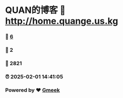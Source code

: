 # QUAN的博客 :link: http://home.quange.us.kg 
### :page_facing_up: [6](http://home.quange.us.kg/tag.html) 
### :speech_balloon: 2 
### :hibiscus: 2821 
### :alarm_clock: 2025-02-01 14:41:05 
### Powered by :heart: [Gmeek](https://github.com/Meekdai/Gmeek)
